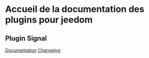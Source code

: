 # Accueil de la documentation des plugins pour jeedom

## Plugin Signal

[Documentation](/signal/fr_FR)
[Changelog](/signal/fr_FR/changelog)

